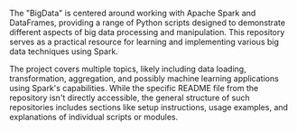 The "BigData"  is centered around working with Apache Spark and DataFrames, providing a range of Python scripts designed to demonstrate different aspects of big data processing and manipulation. This repository serves as a practical resource for learning and implementing various big data techniques using Spark.

The project covers multiple topics, likely including data loading, transformation, aggregation, and possibly machine learning applications using Spark's capabilities. While the specific README file from the repository isn't directly accessible, the general structure of such repositories includes sections like setup instructions, usage examples, and explanations of individual scripts or modules.
